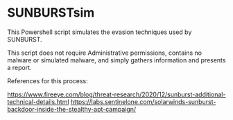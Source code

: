 # SUNBURSTsim
This Powershell script simulates the evasion techniques used by SUNBURST.

This script does not require Administrative permissions, contains no malware or simulated malware, and simply gathers information and presents a report.

References for this process:

https://www.fireeye.com/blog/threat-research/2020/12/sunburst-additional-technical-details.html
https://labs.sentinelone.com/solarwinds-sunburst-backdoor-inside-the-stealthy-apt-campaign/

